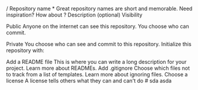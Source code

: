 /
Repository name
*
Great repository names are short and memorable. Need inspiration? How about 
 ?
Description (optional)
Visibility

Public
Anyone on the internet can see this repository. You choose who can commit.

Private
You choose who can see and commit to this repository.
Initialize this repository with:

Add a README file
This is where you can write a long description for your project. Learn more about READMEs.
Add .gitignore
Choose which files not to track from a list of templates. Learn more about ignoring files.
Choose a license
A license tells others what they can and can't do # sda
asda
